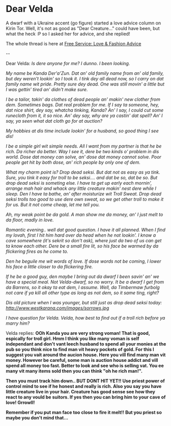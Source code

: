 # Dear Velda

A dwarf with a Ukraine accent (go figure) started a love advice column on Kirin Tor. Well, it's not as good as "Dear Creature..." could have been, but what the heck :P so I asked her for advice, and she replied!

The whole thread is here at [Free Service: Love & Fashion Advice](http://forums.worldofwarcraft.com/thread.aspx?FN=wow-realm-kirintor&T=10367&P=1)

--

Dear Velda: *Is dere anyone for me? I dunno. I been looking.*

 *My name be Kanda Der'a'Zun. Dat an' old family name from an' old family, but dey weren't lookin' so I took it. I tink dey all dead now, so I carry on dat family name wit pride. Pretty sure dey dead. One was still movin' a little but I was gettin' tired an' didn't make sure.*

 *I be a tailor, takin' da clothes of dead people an' makin' new clother from dem. Sometimes bags. Dat real problem for me. If I say ta someone, hey, dat nice shirt, dey say, whatcha tinking, Kanda? An' I say, I could cut some runecloth from it, it so nice. An' dey say, why are ya castin' dat spell? An' I say, ya seen what dat cloth go for at auction?*

 *My hobbies at dis time include lookin' for a husband, so good thing I see dis!*

 *I be a simple girl wit simple needs. All I want from my partner is that he be rich. Da richer da better. Way I see it, dere be two kinds o' problem in dis world. Dose dat money can solve, an' dose dat money cannot solve. Poor people get hit by both dose, an' rich people by only one of dem.*

 *What my charm point is? Drop dead seksi. But dat not as easy as ya tink. Sure, you tink it easy for troll to be seksi.... and dat be so, dat be so. But drop dead seksi is someting else. I have ta get up early each mornin', arrange mah hair and whack any little creature makin' nest dere while I sleep. Den I have ta bathe, an' after moisturize wit Troll Sweat. Drop dead seksi trolls too good to use dere own sweat, so we get other troll to make it for us. But it not come cheap, let me tell you.*

 *Ah, my weak point be da gold. A man show me da money, an' I just melt to da floor, madly in love.*

 *Romantic evening.. well dat good question. I have it all planned. When I find my lovah, first I hit him hard over da head when he not lookin'. I know a cave somewhere (it's sekrit so don't ask), where just da two of us can get ta know each other. Dere be a small fire lit, so his face be warmed by da flickering fires as he come to.*

 *Den he beguile me wit words of love. If dose words not be coming, I lower his face a little closer to da flickering fire.*

 *If he be a good guy, den maybe I bring out da dwarf I been savin' an' we have a special meal. Not Velda-dwarf, so no worry. It be a dwarf I get from da Barrens, so it okay ta eat dem, I assume. Well, da Timbermaw furbolg not care if ya kill all other type as long as not dem, so it same ting, right?*

 *Dis old picture when I was younger, but still just as drop dead seksi today: http://www.westkarana.com/images/sorrows.jpg*

 *I have question for Velda. Velda, how best ta find out if a troll rich before ya marry him?* 

Velda replies: **OOh Kanda you are very strong voman! That is good, espically for troll girl. Hmm I think you like many voman is self independant and don't vant leech husband to spend all your monies at the pub so you think nice to find man vit heavy pockets of gold. For this I suggest you vait around the aucion house. Here you vill find many man vit money. However be careful, some man is auction house addict and vill spend all money too fast. Better to look and see who is selling vat. You ee many vit many items sold then you can think "oh he rich man!".**

**Then you must track him down.. BUT DONT HIT YET!! Use priest power of control mind to see if he honest and really is rich. Also you say you have little creature live in your hair. Creature has good sense see how they react to any vould be suitors. If yes then you can bring him to your cave of love! Grrowll!**

**Remember if you put man face too close to fire it melt!! But you priest so maybe you don't mind that...**
